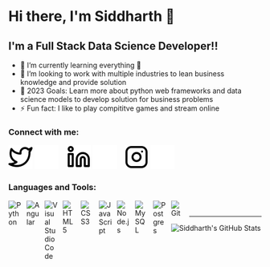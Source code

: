 # Hi there, I'm Siddharth 👋 

## I'm a  Full Stack Data Science Developer!!

- 🌱 I’m currently learning everything 🤣
- 👯 I’m looking to work with multiple industries to lean business knowledge and provide solution 
- 🥅 2023 Goals: Learn more about python web frameworks and data science models to develop solution for business problems
- ⚡ Fun fact: I like to play compititve games and stream online

### Connect with me:

[![website](./img/twitter-light.svg)](https://twitter.com/siddharth_9805#gh-light-mode-only)
[![website](./img/twitter-dark.svg)](https://twitter.com/siddharth_9805#gh-dark-mode-only)
&nbsp;&nbsp;
[![website](./img/linkedin-light.svg)](https://www.linkedin.com/in/siddharth-umachandar-ab70b9178//#gh-light-mode-only)
[![website](./img/linkedin-dark.svg)](https://www.linkedin.com/in/siddharth-umachandar-ab70b9178//#gh-dark-mode-only)
&nbsp;&nbsp;
[![website](./img/instagram-light.svg)](https://www.instagram.com/sid_980575#gh-light-mode-only)
[![website](./img/instagram-dark.svg)](https://www.instagram.com/sid_980575#gh-dark-mode-only)

### Languages and Tools:

<img align="left" alt="Python" width="26px" src="https://cdn.jsdelivr.net/gh/devicons/devicon/icons/python/python-original.svg" style="padding-right:10px;" />
<img align="left" alt="Angular" width="26px" src="https://www.iconspng.com/images/angular/angular.jpg" style="padding-right:10px;" />
<img align="left" alt="Visual Studio Code" width="26px" src="https://cdn.jsdelivr.net/gh/devicons/devicon/icons/vscode/vscode-original.svg" style="padding-right:10px;" />
<img align="left" alt="HTML5" width="26px" src="https://cdn.jsdelivr.net/gh/devicons/devicon/icons/html5/html5-original.svg" style="padding-right:10px;" />
<img align="left" alt="CSS3" width="26px" src="https://cdn.jsdelivr.net/gh/devicons/devicon/icons/css3/css3-original.svg" style="padding-right:10px;" />
<img align="left" alt="JavaScript" width="26px" src="https://cdn.jsdelivr.net/gh/devicons/devicon/icons/javascript/javascript-original.svg" style="padding-right:10px;" />
<img align="left" alt="Node.js" width="26px" src="https://cdn.jsdelivr.net/gh/devicons/devicon/icons/nodejs/nodejs-original.svg" style="padding-right:10px;" />
<img align="left" alt="MySQL" width="26px" src="https://cdn.jsdelivr.net/gh/devicons/devicon/icons/mysql/mysql-original.svg" style="padding-right:10px;" />
<img align="left" alt="Postgres" width="26px" src="https://user-images.githubusercontent.com/24623425/36042969-f87531d4-0d8a-11e8-9dee-e87ab8c6a9e3.png" style="padding-right:10px;" />
<img align="left" alt="Git" width="26px" src="https://cdn.jsdelivr.net/gh/devicons/devicon/icons/git/git-original.svg" style="padding-right:10px;" />

<br />

---

<img align="left" alt="Siddharth's GitHub Stats" src="https://github-readme-stats.vercel.app/api?username=siddharth9805&show_icons=true&hide_border=false" />

[twitter]: https://twitter.com/siddharth_9805
[instagram]: https://www.instagram.com/sid_980575
[linkedin]: https://www.linkedin.com/in/siddharth-umachandar-ab70b9178